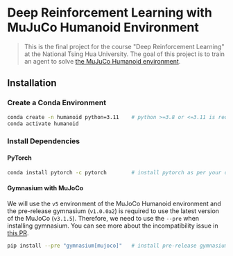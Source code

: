 # Deep Reinforcement Learning with MuJuCo Humanoid Environment

> This is the final project for the course "Deep Reinforcement Learning" at the National Tsing Hua University.
> The goal of this project is to train an agent to solve [the MuJuCo Humanoid environment](https://gymnasium.farama.org/main/environments/mujoco/humanoid/).

## Installation

### Create a Conda Environment

```bash
conda create -n humanoid python=3.11    # python >=3.8 or <=3.11 is required
conda activate humanoid
```

### Install Dependencies

#### PyTorch

```bash
conda install pytorch -c pytorch        # install pytorch as per your operating system
```

#### Gymnasium with MuJoCo

We will use the `v5` environment of the MuJoCo Humanoid environment and the pre-release gymnasium (`v1.0.0a2`) is required to use the latest version of the MuJoCo (`v3.1.5`).
Therefore, we need to use the `--pre` when installing gymnasium.
You can see more about the incompatibility issue in [this PR](https://github.com/Farama-Foundation/Gymnasium/pull/746).

```bash
pip install --pre "gymnasium[mujoco]"   # install pre-release gymnasium with mujoco
```
